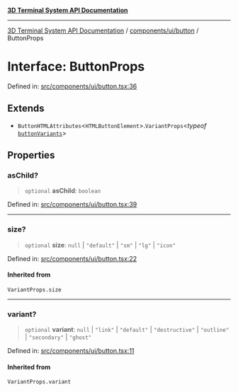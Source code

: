 [**3D Terminal System API Documentation**](../../../../README.md)

***

[3D Terminal System API Documentation](../../../../README.md) / [components/ui/button](../README.md) / ButtonProps

# Interface: ButtonProps

Defined in: [src/components/ui/button.tsx:36](https://github.com/Dicommunitas/ThreeJS_Terminal_3D/blob/5b477f54175762d5c4c643839351148d429f45bb/src/components/ui/button.tsx#L36)

## Extends

- `ButtonHTMLAttributes`\<`HTMLButtonElement`\>.`VariantProps`\<*typeof* [`buttonVariants`](../variables/buttonVariants.md)\>

## Properties

### asChild?

> `optional` **asChild**: `boolean`

Defined in: [src/components/ui/button.tsx:39](https://github.com/Dicommunitas/ThreeJS_Terminal_3D/blob/5b477f54175762d5c4c643839351148d429f45bb/src/components/ui/button.tsx#L39)

***

### size?

> `optional` **size**: `null` \| `"default"` \| `"sm"` \| `"lg"` \| `"icon"`

Defined in: [src/components/ui/button.tsx:22](https://github.com/Dicommunitas/ThreeJS_Terminal_3D/blob/5b477f54175762d5c4c643839351148d429f45bb/src/components/ui/button.tsx#L22)

#### Inherited from

`VariantProps.size`

***

### variant?

> `optional` **variant**: `null` \| `"link"` \| `"default"` \| `"destructive"` \| `"outline"` \| `"secondary"` \| `"ghost"`

Defined in: [src/components/ui/button.tsx:11](https://github.com/Dicommunitas/ThreeJS_Terminal_3D/blob/5b477f54175762d5c4c643839351148d429f45bb/src/components/ui/button.tsx#L11)

#### Inherited from

`VariantProps.variant`
